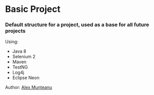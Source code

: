 # Basic Project

### Default structure for a project, used as a base for all future projects

Using:
* Java 8
* Selenium 2
* Maven
* TestNG
* Log4j
* Eclipse Neon

Author: [Alex Munteanu](amunteanu88@gmail.com)

